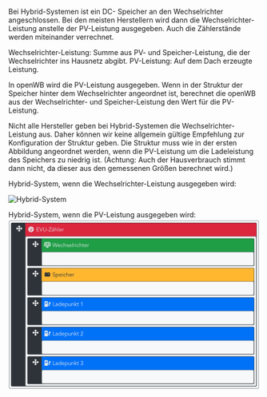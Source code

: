 Bei Hybrid-Systemen ist ein DC- Speicher an den Wechselrichter angeschlossen. Bei den meisten Herstellern wird dann die Wechselrichter-Leistung anstelle der PV-Leistung ausgegeben. Auch die Zählerstände werden miteinander verrechnet.

Wechselrichter-Leistung: Summe aus PV- und Speicher-Leistung, die der Wechselrichter ins Hausnetz abgibt.
PV-Leistung: Auf dem Dach erzeugte Leistung.

In openWB wird die PV-Leistung ausgegeben. Wenn in der Struktur der Speicher hinter dem Wechselrichter angeordnet ist, berechnet die openWB aus der Wechselrichter- und Speicher-Leistung den Wert für die PV-Leistung.

Nicht alle Hersteller geben bei Hybrid-Systemen die Wechselrichter-Leistung aus. Daher können wir keine allgemein gültige Empfehlung zur Konfiguration der Struktur geben.
Die Struktur muss wie in der ersten Abbildung angeordnet werden, wenn die PV-Leistung um die Ladeleistung des Speichers zu niedrig ist. (Achtung: Auch der Hausverbrauch stimmt dann nicht, da dieser aus den gemessenen Größen berechnet wird.)

Hybrid-System, wenn die Wechselrichter-Leistung ausgegeben wird:

![Hybrid-System](hybrid.png)

Hybrid-System, wenn die PV-Leistung ausgegeben wird:
![Hybrid-System](standard.png)
